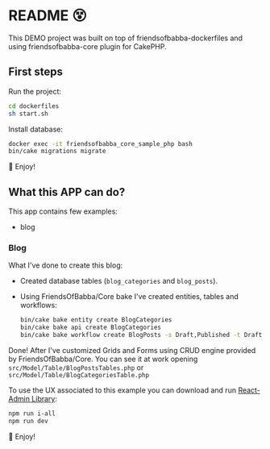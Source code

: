 # README 😵

This DEMO project was built on top of friendsofbabba-dockerfiles and using
friendsofbabba-core plugin for CakePHP.

## First steps

Run the project:

```sh
cd dockerfiles
sh start.sh
```

Install database:

```sh
docker exec -it friendsofbabba_core_sample_php bash
bin/cake migrations migrate
```

🎁 Enjoy!

## What this APP can do?

This app contains few examples:

- blog

### Blog

What I've done to create this blog:

- Created database tables (`blog_categories` and `blog_posts`).
- Using FriendsOfBabba/Core bake I've created entities, tables and workflows:

  ```sh
  bin/cake bake entity create BlogCategories
  bin/cake bake api create BlogCategories
  bin/cake bake workflow create BlogPosts -s Draft,Published -t Draft:Published,Published:Draft
  ```

Done! After I've customized Grids and Forms using CRUD engine provided by FriendsOfBabba/Core.
You can see it at work opening `src/Model/Table/BlogPostsTables.php` or `src/Model/Table/BlogCategoriesTable.php`

To use the UX associated to this example you can download and run [React-Admin Library](https://github.com/RoBYCoNTe/friendsofbabba-ra):

```sh
npm run i-all
npm run dev
```

🎁 Enjoy!
